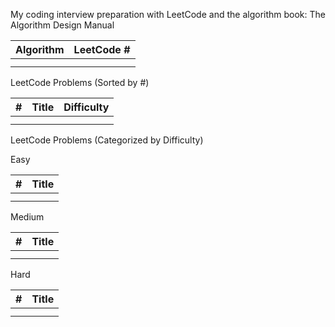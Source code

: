 My coding interview preparation with LeetCode and the algorithm book: The Algorithm Design Manual


| Algorithm | LeetCode # |
| --- | --- |
|  |  |
|  |  |


LeetCode Problems (Sorted by #)

| #	| Title	| Difficulty |
| --- | --- | --- |
|  | |
|  | |

LeetCode Problems (Categorized by Difficulty)

Easy

| #	| Title	|
| --- | --- |
|  | 
|  | 

Medium

| #	| Title	|
| --- | --- |
|  | 
|  | 

Hard

| #	| Title	|
| --- | --- |
|  | 
|  | 
